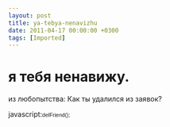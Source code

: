 ```yaml
---
layout: post
title: ya-tebya-nenavizhu
date: 2011-04-17 00:00:00 +0300
tags: [Imported]
---
```

# я тебя ненавижу.
из любопытства: Как ты удалился из заявок?

javascript:<span style="font-family: tahoma, arial, verdana, sans-serif, 'Lucida Sans';font-size: 11px;line-height: 14px">delFriend(); </span>